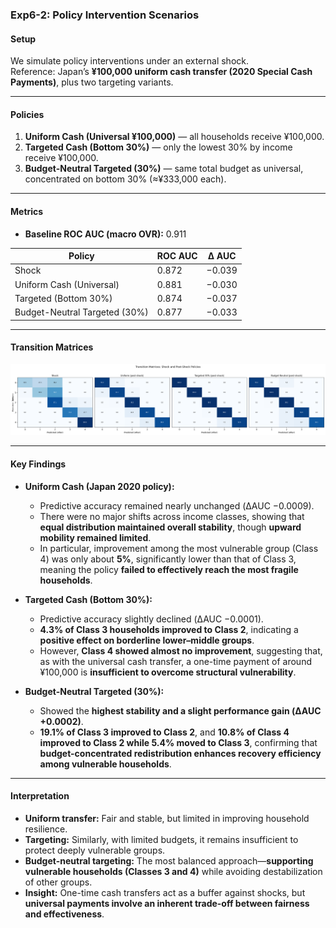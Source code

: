### Exp6-2: Policy Intervention Scenarios

#### Setup
We simulate policy interventions under an external shock.  
Reference: Japan’s **¥100,000 uniform cash transfer (2020 Special Cash Payments)**, plus two targeting variants.

---

#### Policies
1. **Uniform Cash (Universal ¥100,000)** — all households receive ¥100,000.  
2. **Targeted Cash (Bottom 30%)** — only the lowest 30% by income receive ¥100,000.  
3. **Budget-Neutral Targeted (30%)** — same total budget as universal, concentrated on bottom 30% (≈¥333,000 each).  

---

#### Metrics

- **Baseline ROC AUC (macro OVR):** 0.911  

| Policy                          | ROC AUC | Δ AUC    |
|---------------------------------|---------|----------|
| Shock                           | 0.872   | −0.039   |
| Uniform Cash (Universal)        | 0.881   | −0.030   |
| Targeted (Bottom 30%)           | 0.874   | −0.037   |
| Budget-Neutral Targeted (30%)   | 0.877   | −0.033  |

---

#### Transition Matrices

![Policy Heatmaps](3policyheatmap.png)

---

#### Key Findings

- **Uniform Cash (Japan 2020 policy):**  
  - Predictive accuracy remained nearly unchanged (ΔAUC −0.0009).  
  - There were no major shifts across income classes, showing that **equal distribution maintained overall stability**, though **upward mobility remained limited**.  
  - In particular, improvement among the most vulnerable group (Class 4) was only about **5%**, significantly lower than that of Class 3, meaning the policy **failed to effectively reach the most fragile households**.  

- **Targeted Cash (Bottom 30%):**  
  - Predictive accuracy slightly declined (ΔAUC −0.0001).  
  - **4.3% of Class 3 households improved to Class 2**, indicating a **positive effect on borderline lower–middle groups**.  
  - However, **Class 4 showed almost no improvement**, suggesting that, as with the universal cash transfer, a one-time payment of around ¥100,000 is **insufficient to overcome structural vulnerability**.  

- **Budget-Neutral Targeted (30%):**  
  - Showed the **highest stability and a slight performance gain (ΔAUC +0.0002)**.  
  - **19.1% of Class 3 improved to Class 2**, and **10.8% of Class 4 improved to Class 2 while 5.4% moved to Class 3**, confirming that **budget-concentrated redistribution enhances recovery efficiency among vulnerable households**.  

---

#### Interpretation

- **Uniform transfer:** Fair and stable, but limited in improving household resilience.  
- **Targeting:** Similarly, with limited budgets, it remains insufficient to protect deeply vulnerable groups.  
- **Budget-neutral targeting:** The most balanced approach—**supporting vulnerable households (Classes 3 and 4)** while avoiding destabilization of other groups.  
- **Insight:** One-time cash transfers act as a buffer against shocks, but **universal payments involve an inherent trade-off between fairness and effectiveness**.
